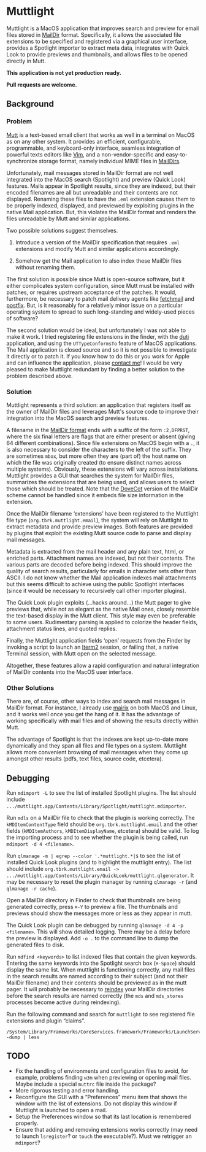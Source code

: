 Muttlight
=========

Muttlight is a MacOS application that improves search and preview for email 
files stored in [MailDir](http://cr.yp.to/proto/maildir.html) format.
Specifically, it allows the associated file extensions to be specified and 
registered via a graphical user interface, provides a Spotlight importer to 
extract meta data, integrates with Quick Look to provide previews and 
thumbnails, and allows files to be opened directly in Mutt.

**This application is not yet production ready.**

**Pull requests are welcome.**

Background
----------

### Problem

[Mutt](http://www.mutt.org) is a text-based email client that works as well 
in a terminal on MacOS as on any other system. It provides an efficient, 
configurable, programmable, and keyboard-only interface, seamless 
integration of powerful texts editors like [Vim](http://www.vim.org), and a 
non-vendor-specific and easy-to-synchronize storage format, namely 
individual MIME files in [MailDirs](https://en.wikipedia.org/wiki/Maildir).

Unfortunately, mail messages stored in MailDir format are not well 
integrated into the MacOS search (Spotlight) and preview (Quick Look) 
features. Mails appear in Spotlight results, since they are indexed, but 
their encoded filenames are all but unreadable and their contents are not 
displayed. Renaming these files to have the `.eml` extension causes them to 
be properly indexed, displayed, and previewed by exploiting plugins in the 
native Mail application. But, this violates the MailDir format and renders 
the files unreadable by Mutt and similar applications.

Two possible solutions suggest themselves.

1. Introduce a version of the MailDir specification that requires `.eml` 
   extensions and modify Mutt and similar applications accordingly.

2. Somehow get the Mail application to also index these MailDir files 
   without renaming them.

The first solution is possible since Mutt is open-source software, but it 
either complicates system configuration, since Mutt must be installed with 
patches, or requires upstream acceptance of the patches. It would, 
furthermore, be necessary to patch mail delivery agents like 
[fetchmail](http://www.fetchmail.info) and 
[postfix](http://www.postfix.org). But, is it reasonably for a relatively 
minor issue on a particular operating system to spread to such long-standing 
and widely-used pieces of software?

The second solution would be ideal, but unfortunately I was not able to make 
it work. I tried registering file extensions in the finder, with the 
[duti](http://duti.org) application, and using the `UTTypeConformsTo` 
feature of MacOS applications. The Mail application is closed source and so 
it is not possible to investigate it directly or to patch it. If you know 
how to do this or you work for Apple and can influence the application, 
please [contact me](mailto://tim@tbrk.org)! I would be very pleased to make 
Muttlight redundant by finding a better solution to the problem described 
above.

### Solution

Muttlight represents a third solution: an application that registers itself 
as the owner of MailDir files and leverages Mutt's source code to improve 
their integration into the MacOS search and preview features.

A filename in the [MailDir format](https://cr.yp.to/proto/maildir.html) ends
with a suffix of the form `:2,DFPRST`, where the six final letters are flags 
that are either present or absent (giving 64 different combinations). Since 
file extensions on MacOS begin with a `.`, it is also necessary to consider 
the characters to the left of the suffix. They are sometimes `mbox`, but 
more often they are (part of) the host name on which the file was originally 
created (to ensure distinct names across multiple systems). Obviously, these 
extensions will vary across installations. Muttlight provides a GUI that 
searches the system for MailDir files, summarizes the extensions that are 
being used, and allows users to select those which should be treated. Note 
that the [DoveCot](https://wiki2.dovecot.org/MailboxFormat/Maildir) version 
of the MailDir scheme cannot be handled since it embeds file size 
information in the extension.

Once the MailDir filename ‘extensions’ have been registered to the Muttlight 
file type (`org.tbrk.muttlight.email`), the system will rely on Muttlight to 
extract metadata and provide preview images. Both features are provided by 
plugins that exploit the existing Mutt source code to parse and display mail 
messages.

Metadata is extracted from the mail header and any plain text, html, or 
enriched parts. Attachment names are indexed, but not their contents.
The various parts are decoded before being indexed. This should improve the 
quality of search results, particularly for emails in character sets other 
than ASCII. I do not know whether the Mail application indexes mail 
attachments but this seems difficult to achieve using the public Spotlight 
interfaces (since it would be necessary to recursively call other importer 
plugins).

The Quick Look plugin exploits (...hacks around...) the Mutt pager to give 
previews that, while not as elegant as the native Mail ones, closely 
resemble the text-based display in the Mutt client. This style may even be 
preferable to some users. Rudimentary parsing is applied to colorize the 
header fields, attachment status lines, and quoted replies.

Finally, the Muttlight application fields ‘open’ requests from the Finder by 
invoking a script to launch an [Iterm2](https://www.iterm2.com) session, or 
failing that, a native Terminal session, with Mutt open on the selected 
message.

Altogether, these features allow a rapid configuration and natural 
integration of MailDir contents into the MacOS user interface.

### Other Solutions

There are, of course, other ways to index and search mail messages in 
MailDir format. For instance, I already use 
[mairix](http://www.rpcurnow.force9.co.uk/mairix/) on both MacOS and Linux, 
and it works well once you get the hang of it. It has the advantage of 
working specifically with mail files and of showing the results directly 
within Mutt.

The advantage of Spotlight is that the indexes are kept up-to-date more 
dynamically and they span all files and file types on a system. Muttlight 
allows more convenient browsing of mail messages when they come up amongst 
other results (pdfs, text files, source code, etcetera).

Debugging
---------

Run `mdimport -L` to see the list of installed Spotlight plugins.
The list should include 
`.../muttlight.app/Contents/Library/Spotlight/muttlight.mdimporter`.

Run `mdls` on a MailDir file to check that the plugin is working correctly.
The `kMDItemContentType` field should be `org.tbrk.muttlight.email` and the 
other fields (`kMDItemAuthors`, `kMDItemDisplayName`, etcetera) should be 
valid. To log the importing process and to see whether the plugin is being 
called, run `mdimport -d 4 <filename>`.

Run `qlmanage -m | egrep --color '.*muttlight.*|$` to see the list of 
installed Quick Look plugins (and to highlight the muttlight entry).
The list should include
`org.tbrk.muttlight.email -> .../muttlight.app/Contents/Library/QuickLook/muttlight.qlgenerator`.
It may be necessary to reset the plugin manager by running `qlmanage -r` 
(and `qlmanage -r cache`).

Open a MailDir directory in Finder to check that thumbnails are being 
generated correctly, press `⌘-Y` to preview a file. The thumbnails and 
previews should show the messages more or less as they appear in mutt.

The Quick Look plugin can be debugged by running
`qlmanage -d 4 -p <filename>`. This will show detailed logging. There may be 
a delay before the preview is displayed. Add `-o .` to the command line to 
dump the generated files to disk.

Run `mdfind <keywords>` to list indexed files that contain the given 
keywords. Entering the same keywords into the Spotlight search box 
(`⌘-Space`) should display the same list. When muttlight is functioning 
correctly, any mail files in the search results are named according to their 
subject (and not their MailDir filename) and their contents should be 
previewed as in the mutt pager. It will probably be necessary to 
[reindex](https://support.apple.com/en-us/HT201716) your MailDir directories 
before the search results are named correctly (the `mds` and `mds_stores` 
processes become active during reindexing).

Run the following command and search for `muttlight` to see registered file 
extensions and plugin “claims”.

```
/System/Library/Frameworks/CoreServices.framework/Frameworks/LaunchServices.framework/Versions/A/Support/lsregister -dump | less
```

## TODO

* Fix the handling of environments and configuration files to avoid, for 
  example, problems finding `w3m` when previewing or opening mail files.
  Maybe include a special `muttrc` file inside the package?
* More rigorous testing and error handling.
* Reconfigure the GUI with a “Preferences” menu item that shows the window 
  with the list of extensions. Do not display this window if Muttlight is 
  launched to open a mail.
* Setup the Preferences window so that its last location is remembered 
  properly.
* Ensure that adding and removing extensions works correctly (may need to 
  launch `lsregister`? or `touch` the executable?).
  Must we retrigger an `mdimport`?

